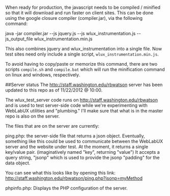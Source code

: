 When ready for production, the javascript needs to be compiled / minified so that it
will download and run faster on client sites. This can be done using the google closure 
compiler (compiler.jar), via the following command:

   java -jar compiler.jar --js jquery.js --js wlux_instrumentation.js --js_output_file wlux_instrumentation.min.js

This also combines jquery and wlux_instrumentation into a single file. Now test sites need 
only include a single script, `wlux_instrumentation.min.js`.

To avoid having to copy/paste or memorize this command, there are two scripts `compile.sh` and
`compile.bat` which will run the minification command on linux and windows, respectively.

##Server status
The http://staff.washington.edu/rbwatson server has been updated to this repo as  of 11/22/2012 @ 10:00.

The wlux_test_server code runs on http://staff.washington.edu/rbwatson and is used to test server-side code while we're experimenting with WebLabUX utilities and "plumbing." I'll make sure that what is in the master repo is also on the server.

The files that are on the server are currently:

ping.php:
the server-side file that returns a json object. Eventually, something like this could be used to communicate between the WebLabUX server and the website under test. At the moment, it returns a single key/value pair. (imaginatively named "key", returning "value") It accepts a query string, "jsonp" which is used to provide the jsonp "padding" for the data object.

You can see what this looks like by opening this link: http://staff.washington.edu/rbwatson/ping.php?jsonp=myMethod

phpinfo.php:
Displays the PHP configuration of the server.
